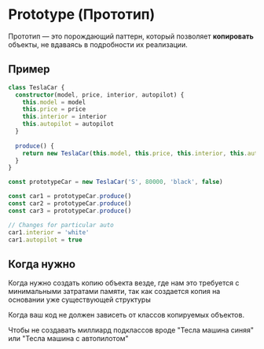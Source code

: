 # Prototype (Прототип)

Прототип — это порождающий паттерн, который позволяет **копировать** объекты, не вдаваясь в подробности их реализации.

## Пример

```typescript
class TeslaCar {
  constructor(model, price, interior, autopilot) {
    this.model = model
    this.price = price
    this.interior = interior
    this.autopilot = autopilot
  }
  
  produce() {
    return new TeslaCar(this.model, this.price, this.interior, this.autopilot)
  }
}

const prototypeCar = new TeslaCar('S', 80000, 'black', false)

const car1 = prototypeCar.produce()
const car2 = prototypeCar.produce()
const car3 = prototypeCar.produce()

// Changes for particular auto
car1.interior = 'white'
car1.autopilot = true
```

## Когда нужно

Когда нужно создать копию объекта везде, где нам это требуется с минимальными затратами памяти, так как создается
копия на основании уже существующей структуры

Когда ваш код не должен зависеть от классов копируемых объектов.

Чтобы не создавать миллиард подклассов вроде "Тесла машина синяя" или "Тесла машина с автопилотом"
